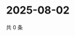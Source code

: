 # 2025-08-02

共 0 条

<!-- BEGIN ZHIHUQUESTIONS -->
<!-- 最后更新时间 Sat Aug 02 2025 00:15:32 GMT+0800 (China Standard Time) -->

<!-- END ZHIHUQUESTIONS -->
